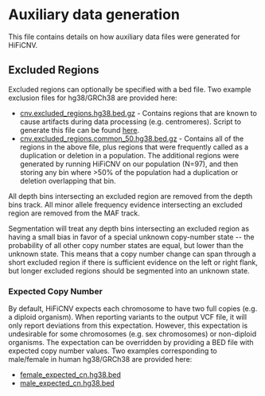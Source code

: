 # Auxiliary data generation
This file contains details on how auxiliary data files were generated for HiFiCNV.

## Excluded Regions
Excluded regions can optionally be specified with a bed file.
Two example exclusion files for hg38/GRCh38 are provided here:

* [cnv.excluded_regions.hg38.bed.gz](../data/excluded_regions/cnv.excluded_regions.hg38.bed.gz) - Contains regions that are known to cause artifacts during data processing (e.g. centromeres).  Script to generate this file can be found [here](../data/excluded_regions/get_cnv_exclusion_regions.bash).
* [cnv.excluded_regions.common_50.hg38.bed.gz](../data/excluded_regions/cnv.excluded_regions.common_50.hg38.bed.gz) - Contains all of the regions in the above file, plus regions that were frequently called as a duplication or deletion in a population.  The additional regions were generated by running HiFiCNV on our population (N=97), and then storing any bin where >50% of the population had a duplication or deletion overlapping that bin.

All depth bins intersecting an excluded region are removed from the depth bins track. 
All minor allele frequency evidence intersecting an excluded region are removed from the MAF track.

Segmentation will treat any depth bins intersecting an excluded region as having a small bias in favor of a special
unknown copy-number state -- the probability of all other copy number states are equal, but lower than the unknown
state. This means that a copy number change can span through a short excluded region if there is sufficient evidence on
the left or right flank, but longer excluded regions should be segmented into an unknown state.

### Expected Copy Number
By default, HiFiCNV expects each chromosome to have two full copies (e.g. a diploid organism).
When reporting variants to the output VCF file, it will only report deviations from this expectation.
However, this expectation is undesirable for some chromosomes (e.g. sex chromosomes) or non-diploid organisms.
The expectation can be overridden by providing a BED file with expected copy number values.
Two examples corresponding to male/female in human hg38/GRCh38 are provided here:

* [female_expected_cn.hg38.bed](../data/expected_cn/female_expected_cn.hg38.bed)
* [male_expected_cn.hg38.bed](../data/expected_cn/male_expected_cn.hg38.bed)
